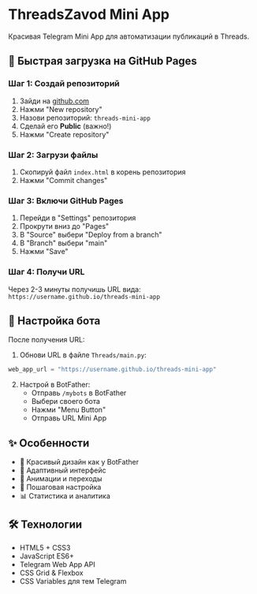 # ThreadsZavod Mini App

Красивая Telegram Mini App для автоматизации публикаций в Threads.

## 🚀 Быстрая загрузка на GitHub Pages

### Шаг 1: Создай репозиторий
1. Зайди на [github.com](https://github.com)
2. Нажми "New repository"
3. Назови репозиторий: `threads-mini-app`
4. Сделай его **Public** (важно!)
5. Нажми "Create repository"

### Шаг 2: Загрузи файлы
1. Скопируй файл `index.html` в корень репозитория
2. Нажми "Commit changes"

### Шаг 3: Включи GitHub Pages
1. Перейди в "Settings" репозитория
2. Прокрути вниз до "Pages"
3. В "Source" выбери "Deploy from a branch"
4. В "Branch" выбери "main"
5. Нажми "Save"

### Шаг 4: Получи URL
Через 2-3 минуты получишь URL вида:
`https://username.github.io/threads-mini-app`

## 🔧 Настройка бота

После получения URL:

1. Обнови URL в файле `Threads/main.py`:
```python
web_app_url = "https://username.github.io/threads-mini-app"
```

2. Настрой в BotFather:
   - Отправь `/mybots` в BotFather
   - Выбери своего бота
   - Нажми "Menu Button"
   - Отправь URL Mini App

## ✨ Особенности

- 🎨 Красивый дизайн как у BotFather
- 📱 Адаптивный интерфейс
- 🔄 Анимации и переходы
- 🎯 Пошаговая настройка
- 📊 Статистика и аналитика

## 🛠 Технологии

- HTML5 + CSS3
- JavaScript ES6+
- Telegram Web App API
- CSS Grid & Flexbox
- CSS Variables для тем Telegram 